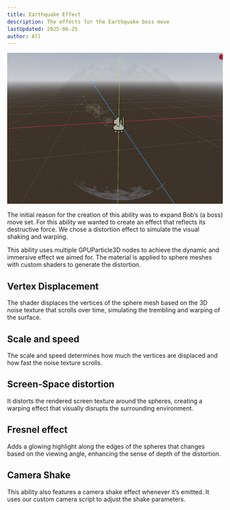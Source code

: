 ```yaml
---
title: Earthquake Effect
description: The effects for the Earthquake boss move
lastUpdated: 2025-06-25
author: All
---
```


![Earthquake](/src/assets/fowl-play/effects-shaders/effects/abilities/earthquake.png)

The initial reason for the creation of this ability was to expand Bob’s (a boss) move set. For this ability we wanted to create an effect that reflects its destructive force. We chose a distortion effect to simulate the visual shaking and warping.

This ability uses multiple GPUParticle3D nodes to achieve the dynamic and immersive effect we aimed for. The material is applied to sphere meshes with custom shaders to generate the distortion.

## Vertex Displacement

The shader displaces the vertices of the sphere mesh based on the 3D noise texture that scrolls over time, simulating the trembling and warping of the surface.

## Scale and speed

The scale and speed determines how much the vertices are displaced and how fast the noise texture scrolls.

## Screen-Space distortion

It distorts the rendered screen texture around the spheres, creating a warping effect that visually disrupts the surrounding environment.

## Fresnel effect

Adds a glowing highlight along the edges of the spheres that changes based on the viewing angle, enhancing the sense of depth of the distortion.

## Camera Shake

This ability also features a camera shake effect whenever it’s emitted. It uses our custom camera script to adjust the shake parameters.
